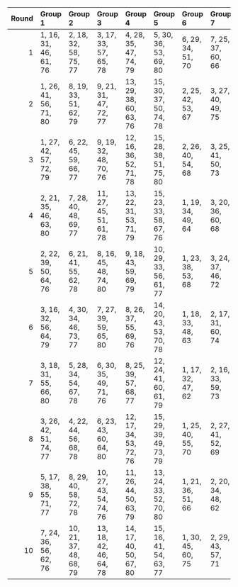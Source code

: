 |   Round | Group 1               | Group 2                | Group 3                | Group 4                | Group 5                | Group 6           | Group 7           | Group 8           | Group 9           | Group 10           | Group 11           | Group 12           | Group 13           | Group 14           | Group 15           |
|--------:|:----------------------|:-----------------------|:-----------------------|:-----------------------|:-----------------------|:------------------|:------------------|:------------------|:------------------|:-------------------|:-------------------|:-------------------|:-------------------|:-------------------|:-------------------|
|       1 | 1, 16, 31, 46, 61, 76 | 2, 18, 32, 58, 75, 77  | 3, 17, 33, 57, 65, 78  | 4, 28, 35, 47, 74, 79  | 5, 30, 36, 53, 69, 80  | 6, 29, 34, 51, 70 | 7, 25, 37, 60, 66 | 8, 27, 38, 56, 67 | 9, 26, 39, 52, 62 | 10, 22, 41, 49, 72 | 11, 24, 42, 48, 73 | 12, 23, 40, 59, 63 | 13, 19, 43, 50, 68 | 14, 21, 44, 54, 71 | 15, 20, 45, 55, 64 |
|       2 | 1, 26, 41, 56, 71, 80 | 8, 19, 33, 51, 62, 79  | 9, 21, 31, 47, 72, 77  | 13, 29, 38, 60, 63, 76 | 15, 30, 37, 50, 74, 78 | 2, 25, 42, 53, 67 | 3, 27, 40, 49, 75 | 4, 23, 45, 57, 69 | 5, 22, 43, 48, 61 | 6, 24, 44, 58, 65  | 7, 20, 32, 52, 73  | 10, 17, 36, 59, 64 | 11, 16, 34, 55, 68 | 12, 18, 35, 54, 70 | 14, 28, 39, 46, 66 |
|       3 | 1, 27, 42, 57, 72, 79 | 6, 22, 45, 59, 66, 77  | 9, 19, 32, 48, 70, 76  | 12, 16, 36, 52, 71, 78 | 15, 28, 38, 51, 75, 80 | 2, 26, 40, 54, 68 | 3, 25, 41, 50, 73 | 4, 24, 43, 55, 67 | 5, 23, 44, 46, 62 | 7, 21, 33, 53, 74  | 8, 20, 31, 49, 63  | 10, 18, 34, 60, 65 | 11, 17, 35, 56, 69 | 13, 30, 39, 58, 61 | 14, 29, 37, 47, 64 |
|       4 | 2, 21, 35, 46, 63, 80 | 7, 28, 40, 48, 69, 77  | 11, 27, 45, 51, 61, 78 | 13, 22, 31, 53, 71, 79 | 15, 23, 33, 58, 67, 76 | 1, 19, 34, 49, 64 | 3, 20, 36, 60, 68 | 4, 16, 38, 50, 62 | 5, 18, 39, 56, 72 | 6, 17, 37, 54, 73  | 8, 30, 41, 59, 70  | 9, 29, 42, 55, 65  | 10, 25, 44, 52, 75 | 12, 26, 43, 47, 66 | 14, 24, 32, 57, 74 |
|       5 | 2, 22, 39, 50, 64, 76 | 6, 21, 41, 55, 62, 78  | 8, 16, 45, 48, 74, 80  | 9, 18, 43, 59, 69, 79  | 10, 29, 33, 56, 61, 77 | 1, 23, 38, 53, 68 | 3, 24, 37, 46, 72 | 4, 20, 42, 54, 66 | 5, 19, 40, 60, 73 | 7, 17, 44, 49, 70  | 11, 28, 31, 52, 65 | 12, 30, 32, 51, 67 | 13, 26, 35, 57, 75 | 14, 25, 36, 58, 63 | 15, 27, 34, 47, 71 |
|       6 | 3, 16, 32, 56, 64, 79 | 4, 30, 34, 46, 73, 77  | 7, 27, 39, 59, 65, 80  | 8, 26, 37, 55, 69, 76  | 14, 20, 43, 53, 70, 78 | 1, 18, 33, 48, 63 | 2, 17, 31, 60, 74 | 5, 29, 35, 52, 68 | 6, 28, 36, 50, 72 | 9, 25, 38, 54, 61  | 10, 24, 40, 51, 71 | 11, 23, 41, 47, 75 | 12, 22, 42, 58, 62 | 13, 21, 45, 49, 67 | 15, 19, 44, 57, 66 |
|       7 | 3, 18, 31, 55, 66, 80 | 5, 28, 34, 54, 67, 78  | 6, 30, 35, 49, 71, 76  | 8, 25, 39, 57, 68, 77  | 12, 24, 41, 60, 61, 79 | 1, 17, 32, 47, 62 | 2, 16, 33, 59, 73 | 4, 29, 36, 48, 75 | 7, 26, 38, 58, 64 | 9, 27, 37, 53, 63  | 10, 23, 42, 50, 70 | 11, 22, 40, 46, 74 | 13, 20, 44, 51, 69 | 14, 19, 45, 52, 72 | 15, 21, 43, 56, 65 |
|       8 | 3, 26, 42, 51, 74, 77 | 4, 22, 44, 56, 68, 78  | 6, 23, 43, 60, 64, 80  | 12, 17, 34, 53, 72, 76 | 15, 29, 39, 49, 73, 79 | 1, 25, 40, 55, 70 | 2, 27, 41, 52, 69 | 5, 24, 45, 47, 63 | 7, 19, 31, 54, 75 | 8, 21, 32, 50, 61  | 9, 20, 33, 46, 71  | 10, 16, 35, 58, 66 | 11, 18, 36, 57, 67 | 13, 28, 37, 59, 62 | 14, 30, 38, 48, 65 |
|       9 | 5, 17, 38, 55, 71, 77 | 8, 29, 40, 58, 72, 78  | 10, 27, 43, 54, 74, 76 | 11, 26, 44, 50, 63, 79 | 13, 24, 33, 52, 70, 80 | 1, 21, 36, 51, 66 | 2, 20, 34, 48, 62 | 3, 19, 35, 59, 67 | 4, 18, 37, 49, 61 | 6, 16, 39, 53, 75  | 7, 30, 42, 47, 68  | 9, 28, 41, 57, 64  | 12, 25, 45, 46, 65 | 14, 23, 31, 56, 73 | 15, 22, 32, 60, 69 |
|      10 | 7, 24, 36, 56, 62, 76 | 10, 21, 37, 48, 68, 79 | 13, 18, 42, 46, 64, 78 | 14, 17, 40, 50, 67, 80 | 15, 16, 41, 54, 63, 77 | 1, 30, 45, 60, 75 | 2, 29, 43, 57, 71 | 3, 28, 44, 53, 61 | 4, 27, 31, 58, 70 | 5, 26, 32, 49, 65  | 6, 25, 33, 47, 69  | 8, 23, 34, 52, 66  | 9, 22, 35, 51, 73  | 11, 20, 38, 59, 72 | 12, 19, 39, 55, 74 |